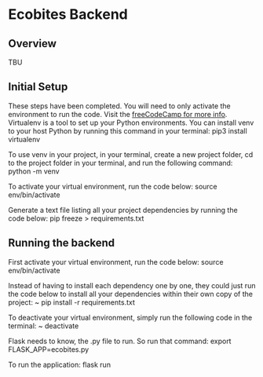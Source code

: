 # Ecobites Backend 


## Overview
TBU 


## Initial Setup 
These steps have been completed. You will need to only activate the environment to run the code. 
Visit the [freeCodeCamp for more info](https://www.freecodecamp.org/news/how-to-setup-virtual-environments-in-python/).
Virtualenv is a tool to set up your Python environments. You can install venv to your host Python by running this command in your terminal:
        pip3 install virtualenv   

To use venv in your project, in your terminal, create a new project folder, cd to the project folder in your terminal, and run the following command:
         python<version> -m venv <virtual-environment-name>

To activate your virtual environment, run the code below:
        source env/bin/activate

Generate a text file listing all your project dependencies by running the code below:
        pip freeze > requirements.txt



## Running the backend 
First activate your virtual environment, run the code below:
        source env/bin/activate


Instead of having to install each dependency one by one, they could just run the code below to install all your dependencies within their own copy of the project:
         ~ pip install -r requirements.txt


To deactivate your virtual environment, simply run the following code in the terminal:
         ~ deactivate


Flask needs to know, the .py file to run. So run that command:
         export FLASK_APP=ecobites.py

To run the application:
         flask run